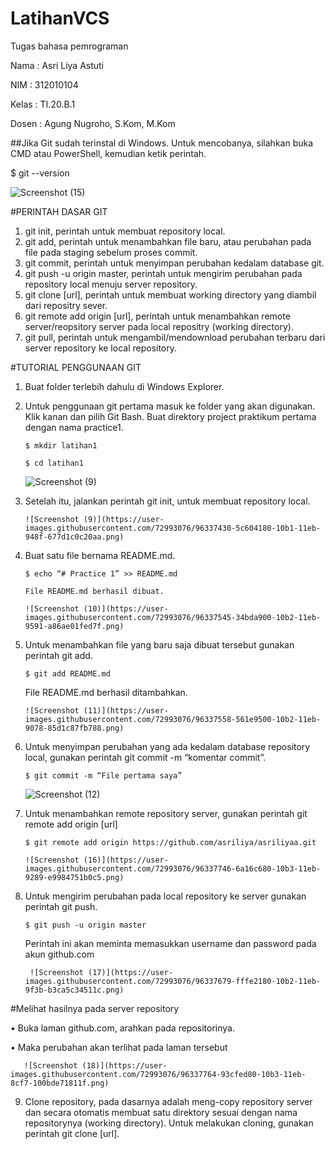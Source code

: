 # LatihanVCS
Tugas bahasa pemrograman

Nama    : Asri Liya Astuti

NIM     : 312010104

Kelas   : TI.20.B.1

Dosen   : Agung Nugroho, S.Kom, M.Kom


##Jika Git sudah terinstal di Windows. Untuk mencobanya, silahkan buka CMD atau PowerShell, kemudian ketik perintah.

  $ git --version
  
 ![Screenshot (15)](https://user-images.githubusercontent.com/72993076/96336627-5ebf9d00-10ab-11eb-92d8-97ddf7e1dabe.png)

	
        	



#PERINTAH DASAR GIT

1.	git init, perintah untuk membuat repository local.
2.	git add, perintah untuk menambahkan file baru, atau perubahan pada file pada staging sebelum proses commit.
3.	git commit, perintah untuk menyimpan perubahan kedalam database git.
4.	git push -u origin master, perintah untuk mengirim perubahan pada repository local menuju server repository.
5.	git clone [url], perintah untuk membuat working directory yang diambil dari repositry sever.
6.	git remote add origin [url], perintah untuk menambahkan remote server/reopsitory server pada local repositry (working directory).
7.	git pull, perintah untuk mengambil/mendownload perubahan terbaru dari server repository ke local repository.
	


#TUTORIAL PENGGUNAAN GIT

1.	Buat folder terlebih dahulu di Windows Explorer.
2.	Untuk penggunaan git pertama masuk ke folder yang akan digunakan. Klik kanan dan pilih Git Bash.
Buat direktory project praktikum pertama dengan nama practice1. 

        $ mkdir latihan1 

        $ cd latihan1
	
	![Screenshot (9)](https://user-images.githubusercontent.com/72993076/96337430-5c604180-10b1-11eb-948f-677d1c0c20aa.png)

             
3.	Setelah itu, jalankan perintah git init, untuk membuat repository local.

        ![Screenshot (9)](https://user-images.githubusercontent.com/72993076/96337430-5c604180-10b1-11eb-948f-677d1c0c20aa.png)


             
4.	Buat satu file bernama README.md.

        $ echo “# Practice 1” >> README.md

        File README.md berhasil dibuat.
	
        ![Screenshot (10)](https://user-images.githubusercontent.com/72993076/96337545-34bda900-10b2-11eb-9591-a86ae01fed7f.png)

             
5.	Untuk menambahkan file yang baru saja dibuat tersebut gunakan perintah git add.

        $ git add README.md

	File README.md berhasil ditambahkan.
	
        ![Screenshot (11)](https://user-images.githubusercontent.com/72993076/96337558-561e9500-10b2-11eb-9078-85d1c87fb788.png)
             
6.	Untuk menyimpan perubahan yang ada kedalam database repository local, gunakan perintah 
git commit -m “komentar commit”.

        $ git commit -m “File pertama saya”
	
	![Screenshot (12)](https://user-images.githubusercontent.com/72993076/96337614-9d0c8a80-10b2-11eb-974e-0ab9998d350d.png)
	
	


7.	Untuk menambahkan remote repository server, gunakan perintah git remote add origin [url]

        $ git remote add origin https://github.com/asriliya/asriliyaa.git
	
        ![Screenshot (16)](https://user-images.githubusercontent.com/72993076/96337746-6a16c680-10b3-11eb-9289-e9984751b0c5.png)

	

8.	Untuk mengirim perubahan pada local repository ke server gunakan perintah git push.

        $ git push -u origin master

	Perintah ini akan meminta memasukkan username dan password pada akun github.com
	
         ![Screenshot (17)](https://user-images.githubusercontent.com/72993076/96337679-fffe2180-10b2-11eb-9f3b-b3ca5c34511c.png)



 #Melihat hasilnya pada server repository
 
•	Buka laman github.com, arahkan pada repositorinya.

•	Maka perubahan akan terlihat pada laman tersebut

       ![Screenshot (18)](https://user-images.githubusercontent.com/72993076/96337764-93cfed80-10b3-11eb-8cf7-100bde71811f.png)

 

9.	Clone repository, pada dasarnya adalah meng-copy repository server dan secara otomatis membuat satu direktory sesuai dengan nama repositorynya (working directory).
Untuk melakukan cloning, gunakan perintah git clone [url].

